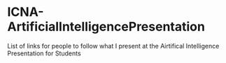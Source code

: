 # ICNA-ArtificialIntelligencePresentation
List of links for people to follow what I present at the Airtifical Intelligence Presentation for Students
